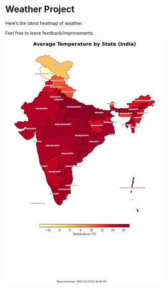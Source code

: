 # Weather Project

Here’s the latest heatmap of weather:

Feel free to leave feedback/improvements.

![India Heatmap](docs/assets/india_heatmap.png?v=F937EC)
